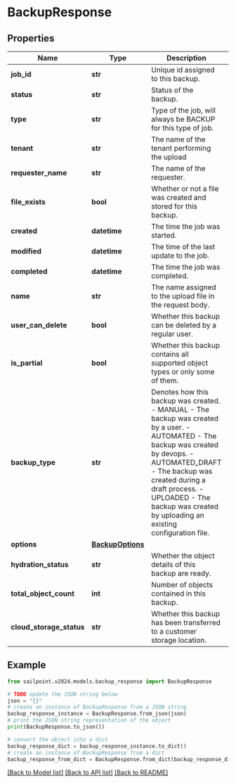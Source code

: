# BackupResponse


## Properties

Name | Type | Description | Notes
------------ | ------------- | ------------- | -------------
**job_id** | **str** | Unique id assigned to this backup. | [optional] 
**status** | **str** | Status of the backup. | [optional] 
**type** | **str** | Type of the job, will always be BACKUP for this type of job. | [optional] 
**tenant** | **str** | The name of the tenant performing the upload | [optional] 
**requester_name** | **str** | The name of the requester. | [optional] 
**file_exists** | **bool** | Whether or not a file was created and stored for this backup. | [optional] [default to True]
**created** | **datetime** | The time the job was started. | [optional] 
**modified** | **datetime** | The time of the last update to the job. | [optional] 
**completed** | **datetime** | The time the job was completed. | [optional] 
**name** | **str** | The name assigned to the upload file in the request body. | [optional] 
**user_can_delete** | **bool** | Whether this backup can be deleted by a regular user. | [optional] [default to True]
**is_partial** | **bool** | Whether this backup contains all supported object types or only some of them. | [optional] [default to False]
**backup_type** | **str** | Denotes how this backup was created. - MANUAL - The backup was created by a user. - AUTOMATED - The backup was created by devops. - AUTOMATED_DRAFT - The backup was created during a draft process. - UPLOADED - The backup was created by uploading an existing configuration file. | [optional] 
**options** | [**BackupOptions**](BackupOptions.md) |  | [optional] 
**hydration_status** | **str** | Whether the object details of this backup are ready. | [optional] 
**total_object_count** | **int** | Number of objects contained in this backup. | [optional] 
**cloud_storage_status** | **str** | Whether this backup has been transferred to a customer storage location. | [optional] 

## Example

```python
from sailpoint.v2024.models.backup_response import BackupResponse

# TODO update the JSON string below
json = "{}"
# create an instance of BackupResponse from a JSON string
backup_response_instance = BackupResponse.from_json(json)
# print the JSON string representation of the object
print(BackupResponse.to_json())

# convert the object into a dict
backup_response_dict = backup_response_instance.to_dict()
# create an instance of BackupResponse from a dict
backup_response_from_dict = BackupResponse.from_dict(backup_response_dict)
```
[[Back to Model list]](../README.md#documentation-for-models) [[Back to API list]](../README.md#documentation-for-api-endpoints) [[Back to README]](../README.md)


